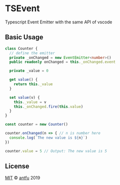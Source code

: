 <h1><b>TS</b>Event</h1>

Typescript Event Emitter with the same API of vscode

## Basic Usage

```ts
class Counter {
  // define the emitter
  private _onChanged = new EventEmitter<number>()
  public readonly onChanged = this._onChanged.event

  private _value = 0

  get value() {
    return this._value
  }

  set value(v) {
    this._value = v
    this._onChanged.fire(this.value)
  }
}

const counter = new Counter()

counter.onChanged(n => { // n is number here
  console.log(`The new value is ${n}`)
})

counter.value = 5 // Output: The new value is 5
```

## License

[MIT](./LICENSE) © [antfu](https://github.com/antfu) 2019
